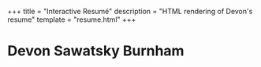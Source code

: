 +++
title = "Interactive Resumé"
description = "HTML rendering of Devon's resume"
template = "resume.html"
+++

# Devon Sawatsky Burnham

